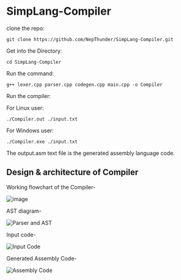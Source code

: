 # SimpLang-Compiler

clone the repo:

```
git clone https://github.com/NepThunder/SimpLang-Compiler.git
```

Get into the Directory:

```
cd SimpLang-Compiler
```

Run the command:

```
g++ lexer.cpp parser.cpp codegen.cpp main.cpp -o Compiler
```

Run the compiler:

For Linux user:

```
./Compiler.out ./input.txt
```

For Windows user:

```
./Compiler.exe ./input.txt
```

The output.asm text file is the generated assembly language code.

## Design & architecture of Compiler

Working flowchart of the Compiler-

![image](https://github.com/NepThunder/assets/blob/main/1.png)

AST diagram-

![Parser and AST](https://github.com/NepThunder/assets/blob/main/tree.png)

Input code-

![Input Code](https://github.com/NepThunder/assets/blob/main/code.png)

Generated Assembly Code-

![Assembly Code](https://github.com/NepThunder/assets/blob/main/assembly.png)
